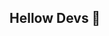 ## Hellow Devs 👋

<!--
**paul2454/paul2454** is a ✨ _special_ ✨ repository because its `README.md` (this file) appears on your GitHub profile.

- 🔭 I’m currently working on Mastering SQL 🫠
- 🌱 I’m currently learning Data Analysis
- 👯 I’m looking to collaborate on Live application Data Analysis Projects
- 🤔 I’m looking for help with SQL & Python
- 💬 Ask me about Cycling & Adventure Racing
- 📫 How to reach me: On my e-mail pauldamein33@gmail.com 🤖 Instagram x.paul.333
- 😄 Pronouns: He/Him
- ⚡ Fun fact: I am Part of the Asis's No.1 team In Adventure Racing "Shershah". Check It out on https://arworldseries.com/world-rankings/world-rankings
-->
